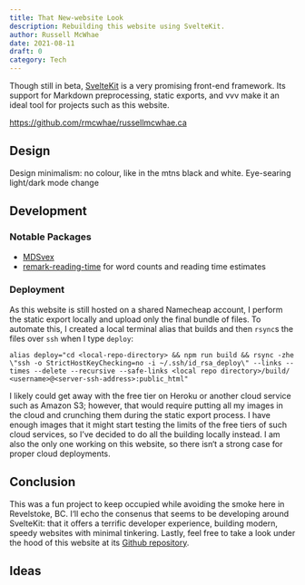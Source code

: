 ```yaml
---
title: That New-website Look
description: Rebuilding this website using SvelteKit.
author: Russell McWhae
date: 2021-08-11
draft: 0
category: Tech
---
```


Though still in beta, [SvelteKit](https://kit.svelte.dev/) is a very promising front-end framework. Its support for Markdown preprocessing, static exports, and vvv make it an ideal tool for projects such as this website.

https://github.com/rmcwhae/russellmcwhae.ca

## Design

Design minimalism: no colour, like in the mtns black and white. Eye-searing light/dark mode change

## Development

### Notable Packages

-   [MDSvex](https://mdsvex.pngwn.io/)
-   [remark-reading-time](https://github.com/mattjennings/remark-reading-time) for word counts and reading time estimates

### Deployment

As this website is still hosted on a shared Namecheap account, I perform the static export locally and upload only the final bundle of files. To automate this, I created a local terminal alias that builds and then `rsync`s the files over `ssh` when I type `deploy`:

```
alias deploy="cd <local-repo-directory> && npm run build && rsync -zhe \"ssh -o StrictHostKeyChecking=no -i ~/.ssh/id_rsa_deploy\" --links --times --delete --recursive --safe-links <local repo directory>/build/ <username>@<server-ssh-address>:public_html"
```

I likely could get away with the free tier on Heroku or another cloud service such as Amazon S3; however, that would require putting all my images in the cloud and crunching them during the static export process. I have enough images that it might start testing the limits of the free tiers of such cloud services, so I’ve decided to do all the building locally instead. I am also the only one working on this website, so there isn‘t a strong case for proper cloud deployments.

## Conclusion

This was a fun project to keep occupied while avoiding the smoke here in Revelstoke, BC. I‘ll echo the consenus that seems to be developing around SvelteKit: that it offers a terrific developer experience, building modern, speedy websites with minimal tinkering. Lastly, feel free to take a look under the hood of this website at its [Github repository](https://github.com/rmcwhae/russellmcwhae.ca).

## Ideas
